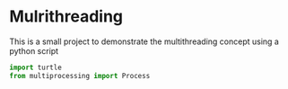 # Mulrithreading
This is a small project to demonstrate the multithreading concept using a python script
```python
import turtle
from multiprocessing import Process
```
